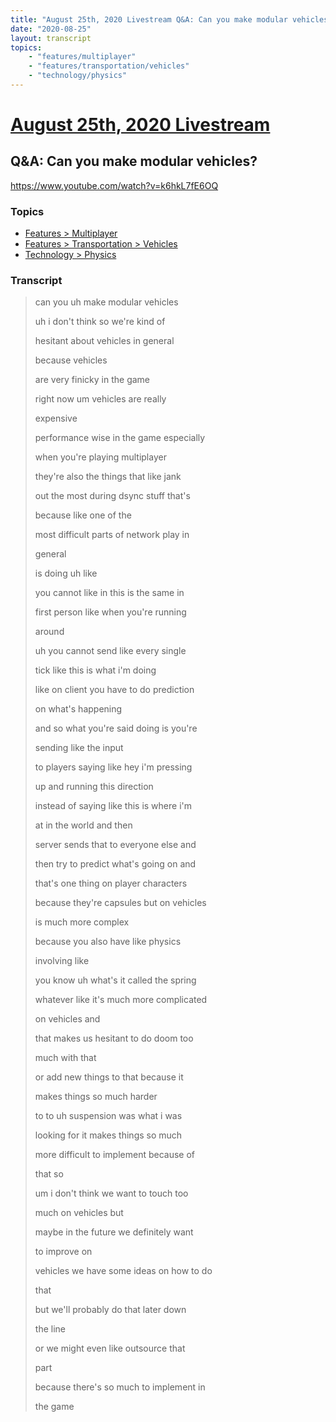 ```yaml
---
title: "August 25th, 2020 Livestream Q&A: Can you make modular vehicles?"
date: "2020-08-25"
layout: transcript
topics:
    - "features/multiplayer"
    - "features/transportation/vehicles"
    - "technology/physics"
---
```

# [August 25th, 2020 Livestream](../2020-08-25.md)
## Q&A: Can you make modular vehicles?
https://www.youtube.com/watch?v=k6hkL7fE6OQ

### Topics
* [Features > Multiplayer](../topics/features/multiplayer.md)
* [Features > Transportation > Vehicles](../topics/features/transportation/vehicles.md)
* [Technology > Physics](../topics/technology/physics.md)

### Transcript

> can you uh make modular vehicles
> 
> uh i don't think so we're kind of
> 
> hesitant about vehicles in general
> 
> because vehicles
> 
> are very finicky in the game
> 
> right now um vehicles are really
> 
> expensive
> 
> performance wise in the game especially
> 
> when you're playing multiplayer
> 
> they're also the things that like jank
> 
> out the most during dsync stuff that's
> 
> because like one of the
> 
> most difficult parts of network play in
> 
> general
> 
> is doing uh like
> 
> you cannot like in this is the same in
> 
> first person like when you're running
> 
> around
> 
> uh you cannot send like every single
> 
> tick like this is what i'm doing
> 
> like on client you have to do prediction
> 
> on what's happening
> 
> and so what you're said doing is you're
> 
> sending like the input
> 
> to players saying like hey i'm pressing
> 
> up and running this direction
> 
> instead of saying like this is where i'm
> 
> at in the world and then
> 
> server sends that to everyone else and
> 
> then try to predict what's going on and
> 
> that's one thing on player characters
> 
> because they're capsules but on vehicles
> 
> is much more complex
> 
> because you also have like physics
> 
> involving like
> 
> you know uh what's it called the spring
> 
> whatever like it's much more complicated
> 
> on vehicles and
> 
> that makes us hesitant to do doom too
> 
> much with that
> 
> or add new things to that because it
> 
> makes things so much harder
> 
> to to uh suspension was what i was
> 
> looking for it makes things so much
> 
> more difficult to implement because of
> 
> that so
> 
> um i don't think we want to touch too
> 
> much on vehicles but
> 
> maybe in the future we definitely want
> 
> to improve on
> 
> vehicles we have some ideas on how to do
> 
> that
> 
> but we'll probably do that later down
> 
> the line
> 
> or we might even like outsource that
> 
> part
> 
> because there's so much to implement in
> 
> the game
> 
